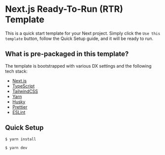 # Next.js Ready-To-Run (RTR) Template

This is a quick start template for your Next project. Simply click the `Use this template` button, follow the Quick Setup guide, and it will be ready to run.

## What is pre-packaged in this template?

The template is bootstrapped with various DX settings and the following tech stack:

- [Next.js](https://github.com/vercel/next.js/)
- [TypeScript](https://github.com/microsoft/TypeScript)
- [TailwindCSS](https://github.com/tailwindlabs/tailwindcss)
- [Yarn](https://github.com/yarnpkg/yarn)
- [Husky](https://typicode.github.io/husky/)
- [Prettier](https://prettier.io/)
- [ESLint](https://eslint.org/)

## Quick Setup

```bash
$ yarn install

$ yarn dev
```
